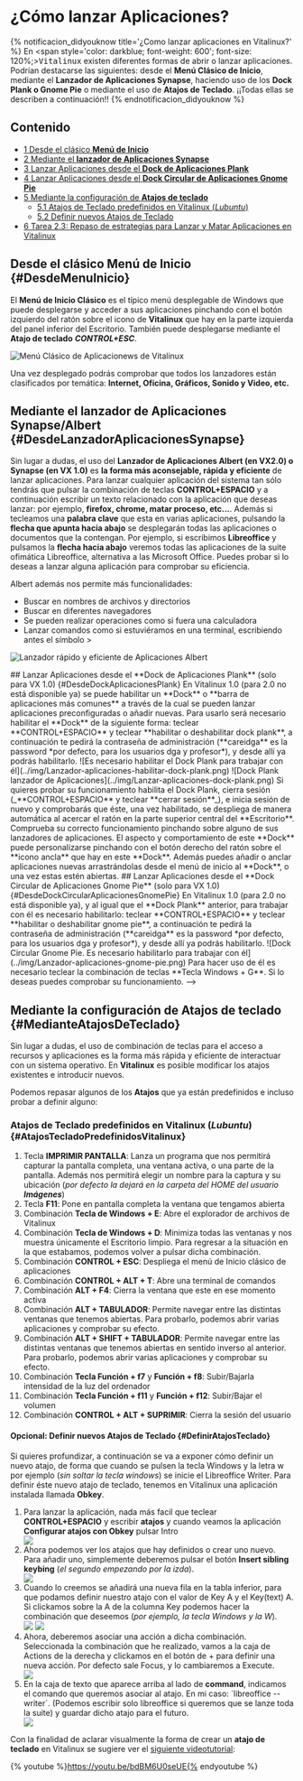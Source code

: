 # ¿Cómo lanzar Aplicaciones?

{% notificacion_didyouknow title='¿Como lanzar aplicaciones en Vitalinux?' %}
En <span style='color: darkblue; font-weight: 600'; font-size: 120%;><tt>Vitalinux</tt></span> existen diferentes formas de abrir o lanzar aplicaciones.  Podrían destacarse las siguientes: desde el <b>Menú Clásico de Inicio</b>, mediante el <b>Lanzador de Aplicaciones Synapse</b>, haciendo uso de los <b>Dock Plank o Gnome Pie</b> o mediante el uso de <b>Atajos de Teclado</b>.  ¡¡Todas ellas se describen a continuación!!
{% endnotificacion_didyouknow %}

## Contenido

- [1 Desde el clásico **Menú de Inicio**](#DesdeMenuInicio)
- [2 Mediante el **lanzador de Aplicaciones Synapse**](#DesdeLanzadorAplicacionesSynapse)
- [3 Lanzar Aplicaciones desde el **Dock de Aplicaciones Plank**](#DesdeDockAplicacionesPlank)
- [4 Lanzar Aplicaciones desde el **Dock Circular de Aplicaciones Gnome Pie**](#DesdeDockCircularAplicacionesGnomePie)
- [5 Mediante la configuración de **Atajos de teclado**](#MedianteAtajosDeTeclado)
    - [5.1 Atajos de Teclado predefinidos en Vitalinux (*Lubuntu*)](#AtajosTecladoPredefinidosVitalinux)
    - [5.2 Definir nuevos Atajos de Teclado](#DefinirAtajosTeclado)
- [6 Tarea 2.3: Repaso de estrategias para Lanzar y Matar Aplicaciones en Vitalinux](#LanzarMatarAplicaciones)



## Desde el clásico **Menú de Inicio** {#DesdeMenuInicio}

El **Menú de Inicio Clásico**  es el típico menú desplegable de Windows que puede desplegarse y acceder a sus aplicaciones pinchando con el botón izquierdo del ratón sobre el icono de **Vitalinux** que hay en la parte izquierda del panel inferior del Escritorio.  También puede desplegarse mediante el **Atajo de teclado** ***CONTROL+ESC***.

![Menú Clásico de Aplicacionews de Vitalinux](../img/Lanzar-aplicaciones-menu-clasico.png)


Una vez desplegado podrás comprobar que todos los lanzadores están clasificados por temática: **Internet, Oficina, Gráficos, Sonido y Video, etc.**


## Mediante el **lanzador de Aplicaciones Synapse/Albert** {#DesdeLanzadorAplicacionesSynapse}

Sin lugar a dudas, el uso del **Lanzador de Aplicaciones Albert (en VX2.0) o Synapse (en VX 1.0)** es **la forma más aconsejable, rápida y eficiente** de lanzar aplicaciones. Para lanzar cualquier aplicación del sistema tan sólo tendrás que pulsar la combinación de teclas **CONTROL+ESPACIO** y a continuación escribir un texto relacionado con la aplicación que deseas lanzar: por ejemplo, **firefox, chrome, matar proceso, etc...**.  Además si tecleamos una **palabra clave** que esta en varias aplicaciones, pulsando la **flecha que apunta hacia abajo** se desplegarán todas las aplicaciones o documentos que la contengan.  Por ejemplo, si escribimos **Libreoffice** y pulsamos la **flecha hacia abajo** veremos todas las aplicaciones de la suite ofimática Libreoffice, alternativa a las Microsoft Office. Puedes probar si lo deseas a lanzar alguna aplicación para comprobar su eficiencia.

Albert además nos permite más funcionalidades:

* Buscar en nombres de archivos y directorios
* Buscar en diferentes navegadores
* Se pueden realizar operaciones como si fuera una calculadora
* Lanzar comandos como si estuviéramos en una terminal, escribiendo antes el símbolo >

![Lanzador rápido y eficiente de Aplicaciones Albert](../img/Lanzar-aplicaciones-albert.png)
<!-->
## Lanzar Aplicaciones desde el **Dock de Aplicaciones Plank** (solo para VX 1.0) {#DesdeDockAplicacionesPlank}

En Vitalinux 1.0 (para 2.0 no está disponible ya) se puede habilitar un **Dock** o **barra de aplicaciones más comunes** a través de la cual se pueden lanzar aplicaciones preconfiguradas o añadir nuevas.  Para usarlo será necesario habilitar el **Dock** de la siguiente forma: teclear **CONTROL+ESPACIO** y teclear **habilitar o deshabilitar dock plank**, a continuación te pedirá la contraseña de administración (**careidga** es la password *por defecto, para los usuarios dga y profesor*), y desde allí ya podrás habilitarlo.

![Es necesario habilitar el Dock Plank para trabajar con él](../img/Lanzador-aplicaciones-habilitar-dock-plank.png)

![Dock Plank lanzador de Aplicaciones](../img/Lanzar-aplicaciones-dock-plank.png)

Si quieres probar su funcionamiento habilita el Dock Plank, cierra sesión (_**CONTROL+ESPACIO** y teclear **cerrar sesión**_), e inicia sesión de nuevo y comprobarás que éste, una vez habilitado, se despliega de manera automática al acercar el ratón en la parte superior central del **Escritorio**.  Comprueba su correcto funcionamiento pinchando sobre alguno de sus lanzadores de aplicaciones.  El aspecto y comportamiento de este **Dock** puede personalizarse pinchando con el botón derecho del ratón sobre el **icono ancla** que hay en este **Dock**.  Además puedes añadir o anclar aplicaciones nuevas arrastrándolas desde el menú de inicio al **Dock**, o una vez estas estén abiertas.


## Lanzar Aplicaciones desde el **Dock Circular de Aplicaciones Gnome Pie** (solo para VX 1.0){#DesdeDockCircularAplicacionesGnomePie}

En Vitalinux 1.0 (para 2.0 no está disponible ya), y al igual que el **Dock Plank** anterior, para trabajar con él es necesario habilitarlo: teclear **CONTROL+ESPACIO** y teclear **habilitar o deshabilitar gnome pie**, a continuación te pedirá la contraseña de administración (**careidga** es la password *por defecto, para los usuarios dga y profesor*), y desde allí ya podrás habilitarlo.

![Dock Circular Gnome Pie. Es necesario habilitarlo para trabajar con él](../img/Lanzador-aplicaciones-gnome-pie.png)

Para hacer uso de él es necesario teclear la combinación de teclas **Tecla Windows + G**.  Si lo deseas puedes comprobar su funcionamiento.

-->
## Mediante la configuración de **Atajos de teclado** {#MedianteAtajosDeTeclado}

Sin lugar a dudas, el uso de combinación de teclas para el acceso a recursos y aplicaciones es la forma más rápida y eficiente de interactuar con un sistema operativo.  En **Vitalinux** es posible modificar los atajos existentes e introducir nuevos.

Podemos repasar algunos de los **Atajos** que ya están predefinidos e incluso probar a definir alguno:


### Atajos de Teclado predefinidos en Vitalinux (*Lubuntu*) {#AtajosTecladoPredefinidosVitalinux}
1.  Tecla **IMPRIMIR PANTALLA**: Lanza un programa que nos permitirá capturar la pantalla completa, una ventana activa, o una parte de la pantalla.  Además nos permitirá elegir un nombre para la captura y su ubicación (*por defecto la dejará en la carpeta del HOME del usuario **Imágenes***)
1.  Tecla **F11**: Pone en pantalla completa la ventana que tengamos abierta
1.  Combinación **Tecla de Windows + E**: Abre el explorador de archivos de Vitalinux
1.  Combinación **Tecla de Windows + D**: Minimiza todas las ventanas y nos muestra únicamente el Escritorio limpio.  Para regresar a la situación en la que estabamos, podemos volver a pulsar dicha combinación.
1.  Combinación **CONTROL + ESC**: Despliega el menú de Inicio clásico de aplicaciones
1.  Combinación **CONTROL + ALT + T**: Abre una terminal de comandos
1.  Combinación **ALT + F4**: Cierra la ventana que este en ese momento activa
1.  Combinación **ALT + TABULADOR**: Permite navegar entre las distintas ventanas que tenemos abiertas.  Para probarlo, podemos abrir varias aplicaciones y comprobar su efecto.
1.  Combinación **ALT + SHIFT + TABULADOR**: Permite navegar entre las distintas ventanas que tenemos abiertas en sentido inverso al anterior.  Para probarlo, podemos abrir varias aplicaciones y comprobar su efecto.
1.  Combinación **Tecla Función + f7** y **Función + f8**: Subir/Bajarla intensidad de la luz del ordenador
1.  Combinación **Tecla Función + f11** y **Función + f12**: Subir/Bajar el volumen
1.  Combinación **CONTROL + ALT + SUPRIMIR**: Cierra la sesión del usuario

#### Opcional: Definir nuevos Atajos de Teclado {#DefinirAtajosTeclado}

Si quieres profundizar, a continuación se va a exponer cómo definir un nuevo atajo, de forma que cuando se pulsen la tecla Windows y la letra w por ejemplo (<i>sin soltar la tecla windows</i>) se inicie el Libreoffice Writer. Para definir éste nuevo atajo de teclado, tenemos en Vitalinux una aplicación instalada llamada <b>Obkey</b>. 

<ol>
<li> Para lanzar la aplicación, nada más facil que teclear <b>CONTROL+ESPACIO</b> y escribir <b>atajos</b> y cuando veamos la aplicación <b>Configurar atajos con Obkey</b> pulsar Intro</li>

<img src="../img/Atajo-1.png">

<li> Ahora podemos ver los atajos que hay definidos o crear uno nuevo. Para añadir uno, simplemente deberemos pulsar el botón <b>Insert sibling keybing</b> (<i>el segundo empezando por la izda</i>).</li>

<img src="../img/Atajo-2.png">

<li> Cuando lo creemos se añadirá una nueva fila en la tabla inferior, para que podamos definir nuestro atajo con el valor de Key A y el Key(text) A. Si clickamos sobre la A de la columna Key podemos hacer la combinación que deseemos (<i>por ejemplo, la tecla Windows y la W</i>).</li>

<img src="../img/Atajo-3.png">

<img src="../img/Atajo-6.png">

<li> Ahora, deberemos asociar una acción a dicha combinación. Seleccionada la combinación que he realizado, vamos a la caja de Actions de la derecha y clickamos en el botón de + para definir una nueva acción. Por defecto sale Focus, y lo cambiaremos a Execute.</li>


<img src="../img/Atajo-4.png">

<li>En la caja de texto que aparece arriba al lado de <b>command</b>, indicamos el comando que queremos asociar al atajo. En mi caso: `libreoffice --writer`. (Podemos escribir solo libreoffice si queremos que se lanze toda la suite) y guardar dicho atajo para el futuro.</li>

<img src="../img/Atajo-5.png">

</ol>

Con la finalidad de aclarar visualmente la forma de crear un **atajo de teclado** en Vitalinux se sugiere ver el [siguiente videotutorial](https://youtu.be/bdBM6U0seUE):

{% youtube %}https://youtu.be/bdBM6U0seUE{% endyoutube %}
